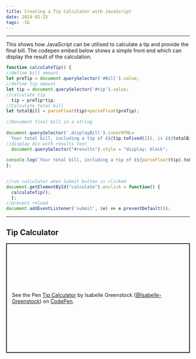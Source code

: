 ```yaml
---
title: Creating a Tip Calculator with JavaScript
date: 2024-02-25
tags: -IG
---
```


<hr>
<div>This shows how JavaScript can be utilised to calculate a tip and provide the final bill. The codepen embed below shows a simple front end which can display the result of the calculation.


``` js
function calculateTip() {
//define bill amount
let preTip = document.querySelector('#Bill').value;
//define tip amount
let tip = document.querySelector('#tip').value;
//calculate tip
  tip = preTip*tip;
//Calculate total bill
let totalBill = parseFloat(tip)+parseFloat(preTip);
  
//Document final bill in a string
   
document.querySelector('.displayBill').innerHTML=
 `Your total bill, including a tip of £${tip.toFixed(2)}, is £${totalBill.toFixed(2)}` ;
//display div with results text 
  document.querySelector("#results").style = "display: block"; 
  
console.log(`Your total bill, including a tip of £${parseFloat(tip).toFixed(2)}, is £${parseFloat(totalBill).toFixed(2)}`);
};

 
//run calculator when Submit button is clicked
document.getElementById("calculate").onclick = function() {
  calculateTip();
  };
//prevent reload
document.addEventListener('submit', (e) => e.preventDefault());

```
</div>
<hr>
<h2>Tip Calculator</h2>
<div>
<p class="codepen" data-height="300" data-default-tab="result" data-slug-hash="JjzmaVo" data-user="Isabelle-Greenstock" data-zoom="0.5" style="height: 300px; box-sizing: border-box; display: flex; align-items: center; justify-content: center; border: 2px solid; margin: 1em 0; padding: 1em;">
  <span>See the Pen <a href="https://codepen.io/Isabelle-Greenstock/pen/JjzmaVo">
  Tip Calculator</a> by Isabelle Greenstock (<a href="https://codepen.io/Isabelle-Greenstock">@Isabelle-Greenstock</a>)
  on <a href="https://codepen.io">CodePen</a>.</span>
</p>
<script async src="https://cpwebassets.codepen.io/assets/embed/ei.js"></script>
</div>